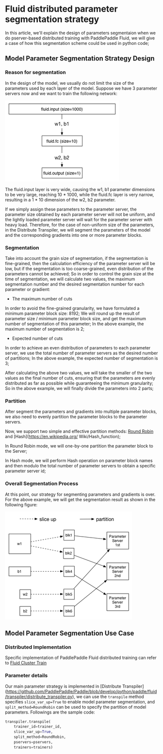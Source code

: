 # Fluid distributed parameter segmentation strategy
In this article, we'll explain the design of parameters segmentaion when we do pserver-based distributed training with PaddlePaddle Fluid, we will give a case of how this segmentation scheme could be used in python code;

## Model Parameter Segmentation Strategy Design
### Reason for segmentation

In the design of the model, we usually do not limit the size of the parameters used by each layer of the model. Suppose we have 3 parameter servers now and we want to train the following network:

![fluid_3_layer_network](src/fluid_3_layers_network.png)

The fluid.input layer is very wide, causing the w1, b1 parameter dimensions to be very large, reaching 10 * 1000, while the fluid.fc layer is very narrow, resulting in a 1 * 10 dimension of the w2, b2 parameter.

If we simply assign these parameters to the parameter server, the parameter size obtained by each parameter server will not be uniform, and the lightly loaded parameter server will wait for the parameter server with heavy load.
Therefore, for the case of non-uniform size of the parameters, in the Distribute Transpiler, we will segment the parameters of the model and the corresponding gradients into one or more parameter blocks.

### Segmentation

Take into account the grain size of segmentation, if the segmentation is fine-grained, then the calculation efficiency of the parameter server will be low, but if the segmentation is too coarse-grained, even distribution of the parameters cannot be achieved;
So in order to control the grain size at the time of segmentation, we will calculate two values, the maximum segmentation number and the desired segmentation number for each parameter or gradient:

* The maximum number of cuts

In order to avoid the fine-grained granularity, we have formulated a minimum parameter block size: 8192;
We will round up the result of parameter size / minimum parameter block size, and get the maximum number of segmentation of this parameter;
In the above example, the maximum number of segmentation is 2;

* Expected number of cuts

In order to achieve an even distribution of parameters to each parameter server, we use the total number of parameter servers as the desired number of partitions;
In the above example, the expected number of segmentation is 3;

After calculating the above two values, we will take the smaller of the two values as the final number of cuts, ensuring that the parameters are evenly distributed as far as possible while guaranteeing the minimum granularity;
So in the above example, we will finally divide the parameters into 2 parts;

### Partition

After segment the parameters and gradients into multiple parameter blocks, we also need to evenly partition the parameter blocks to the parameter servers.

Now, we support two simple and effective partition methods: [Round Robin](https://en.wikipedia.org/wiki/Round-robin_scheduling) and [Hash](https://en.wikipedia.org/ Wiki/Hash_function);

In Round Robin mode, we will one-by-one partition the parameter block to the Server;

In Hash mode, we will perform Hash operation on parameter block names and then modulo the total number of parameter servers to obtain a specific parameter server id;

### Overall Segmentation Process

At this point, our strategy for segmenting parameters and gradients is over. For the above example, we will get the segmentation result as shown in the following figure:

![fluid_parameter_slice_up](src/fluid_parameter_slice_up.png)


## Model Parameter Segmentation Use Case
### Distributed Implementation

Specific implementation of PaddlePaddle Fluid distributed training can refer to [Fluid Cluster Train](../../howto/cluster/fluid_cluster_train_cn.md)

### Parameter details
Our main parameter strategy is implemented in [Distribute Transpiler] (https://github.com/PaddlePaddle/Paddle/blob/develop/python/paddle/fluid/transpiler/distribute_transpiler.py), we can use the ```transpile``` method specifies ```slice_var_up=True``` to enable model parameter segmentation, and ```split_method=RoundRobin``` can be used to specify the partition of model parameters. Followings are the sample code:

```python
transpiler.transpile(
	trainer_id=trainer_id,
	slice_var_up=True,
	split_method=RoundRobin,
	pservers=pservers,
	trainers=trainers)
```

